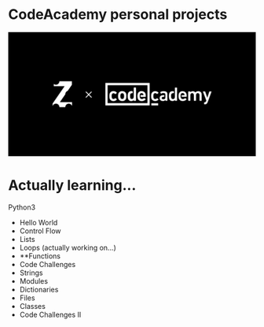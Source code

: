 # CodeAcademy personal projects
<img src="repository-cover.png"/>

# Actually learning...
Python3
- Hello World
- Control Flow
- Lists
- Loops (actually working on...)
- **Functions
- Code Challenges
- Strings
- Modules
- Dictionaries
- Files
- Classes
- Code Challenges II
